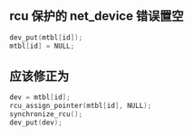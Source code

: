 ## rcu 保护的 net_device 错误置空
```c++
dev_put(mtbl[id]);
mtbl[id] = NULL;
```
## 应该修正为
```c++
dev = mtbl[id];
rcu_assign_pointer(mtbl[id], NULL);
synchronize_rcu();
dev_put(dev);
```